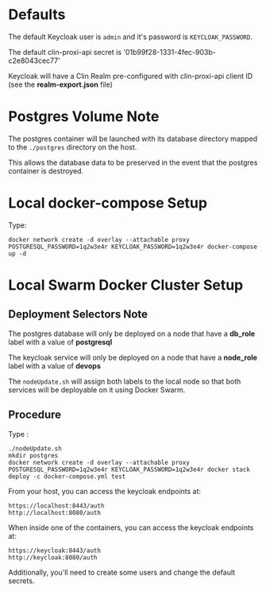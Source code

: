 # Defaults

The default Keycloak user is `admin` and it's password is `KEYCLOAK_PASSWORD`.

The default clin-proxi-api secret is '01b99f28-1331-4fec-903b-c2e8043cec77'

Keycloak will have a Clin Realm pre-configured with clin-proxi-api client ID  (see the **realm-export.json** file)

# Postgres Volume Note

The postgres container will be launched with its database directory mapped to the ```./postgres``` directory on the host.

This allows the database data to be preserved in the event that the postgres container is destroyed.

# Local docker-compose Setup

Type: 

```
docker network create -d overlay --attachable proxy
POSTGRESQL_PASSWORD=1q2w3e4r KEYCLOAK_PASSWORD=1q2w3e4r docker-compose up -d
```

# Local Swarm Docker Cluster Setup

## Deployment Selectors Note

The postgres database will only be deployed on a node that have a **db_role** label with a value of **postgresql**

The keycloak service will only be deployed on a node that have a **node_role** label with a value of **devops**

The ```nodeUpdate.sh``` will assign both labels to the local node so that both services will be deployable on it using Docker Swarm.

## Procedure

Type :

```
./nodeUpdate.sh
mkdir postgres
docker network create -d overlay --attachable proxy
POSTGRESQL_PASSWORD=1q2w3e4r KEYCLOAK_PASSWORD=1q2w3e4r docker stack deploy -c docker-compose.yml test
```

From your host, you can access the keycloak endpoints at:

```
https://localhost:8443/auth
http://localhost:8080/auth
```

When inside one of the containers, you can access the keycloak endpoints at:

```
https://keycloak:8443/auth
http://keycloak:8080/auth
```

Additionally, you'll need to create some users and change the default secrets.